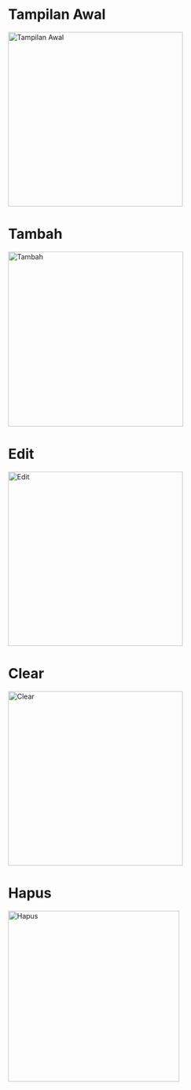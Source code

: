 # Tampilan Awal
<img width="355" alt="Tampilan Awal" src="https://user-images.githubusercontent.com/72426221/120764189-1ec9ff00-c542-11eb-9ecb-bab061b3ea1e.png">

# Tambah
<img width="356" alt="Tambah" src="https://user-images.githubusercontent.com/72426221/120764220-25587680-c542-11eb-872c-a335f426c0a8.png">

# Edit
<img width="355" alt="Edit" src="https://user-images.githubusercontent.com/72426221/120764271-343f2900-c542-11eb-8ee3-9ba2f87e3d0b.png">

# Clear
<img width="355" alt="Clear" src="https://user-images.githubusercontent.com/72426221/120764285-37d2b000-c542-11eb-87d6-8f056925c031.png">

# Hapus
<img width="348" alt="Hapus" src="https://user-images.githubusercontent.com/72426221/120764307-3a350a00-c542-11eb-9c34-d05856e126c8.png">
